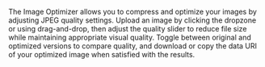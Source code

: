 The Image Optimizer allows you to compress and optimize your images by adjusting JPEG quality settings. Upload an image by clicking the dropzone or using drag-and-drop, then adjust the quality slider to reduce file size while maintaining appropriate visual quality. Toggle between original and optimized versions to compare quality, and download or copy the data URI of your optimized image when satisfied with the results.

<!-- Generated from commit: c080cb104f486599f020d49da5136331279f38fa -->